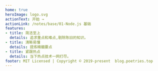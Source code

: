 ```yaml
---
home: true
heroImage: logo.svg
actionText: 开始 →
actionLink: /notes/base/01-Node.js 基础
features:
- title: 简洁至上
  details: 追求重点和难点,剔除陈旧的知识。
- title: 清晰易懂
  details: 提炼精髓要点
- title: 紧跟热点
  details: 当下热点技术一网打尽。
footer: MIT Licensed | Copyright © 2019-present  blog.poetries.top
---
```


